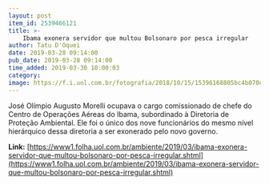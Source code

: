 ```yaml
---
layout: post
item_id: 2539466121
title: >-
    Ibama exonera servidor que multou Bolsonaro por pesca irregular
author: Tatu D'Oquei
date: 2019-03-28 09:14:00
pub_date: 2019-03-28 09:14:00
time_added: 2019-03-30 10:00:03
category: 
image: https://f.i.uol.com.br/fotografia/2018/10/15/15396168805bc4b070e7aa6_1539616880_3x2_md.jpg
---
```


José Olímpio Augusto Morelli ocupava o cargo comissionado de chefe do Centro de Operações Aéreas do Ibama, subordinado à Diretoria de Proteção Ambiental. Ele foi o único dos nove funcionários do mesmo nível hierárquico dessa diretoria a ser exonerado pelo novo governo.

**Link:** [https://www1.folha.uol.com.br/ambiente/2019/03/ibama-exonera-servidor-que-multou-bolsonaro-por-pesca-irregular.shtml](https://www1.folha.uol.com.br/ambiente/2019/03/ibama-exonera-servidor-que-multou-bolsonaro-por-pesca-irregular.shtml)

